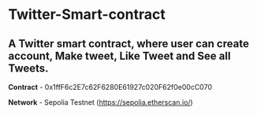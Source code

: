# Twitter-Smart-contract

## A Twitter smart contract, where user can create account, Make tweet, Like Tweet and See all Tweets.

**Contract** - 0x1ffF6c2E7c62F6280E61927c020F62f0e00cC070

**Network** -  Sepolia Testnet (https://sepolia.etherscan.io/)
